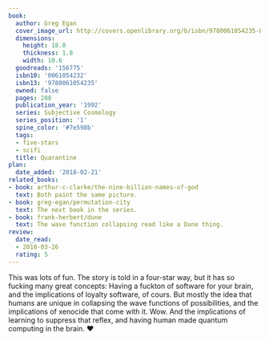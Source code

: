 ```yaml
---
book:
  author: Greg Egan
  cover_image_url: http://covers.openlibrary.org/b/isbn/9780061054235-L.jpg
  dimensions:
    height: 18.0
    thickness: 1.8
    width: 10.6
  goodreads: '156775'
  isbn10: '0061054232'
  isbn13: '9780061054235'
  owned: false
  pages: 288
  publication_year: '1992'
  series: Subjective Cosmology
  series_position: '1'
  spine_color: '#7e598b'
  tags:
  - five-stars
  - scifi
  title: Quarantine
plan:
  date_added: '2018-02-21'
related_books:
- book: arthur-c-clarke/the-nine-billion-names-of-god
  text: Both paint the same picture.
- book: greg-egan/permutation-city
  text: The next book in the series.
- book: frank-herbert/dune
  text: The wave function collapsing read like a Dune thing.
review:
  date_read:
  - 2018-03-26
  rating: 5
---
```


This was lots of fun. The story is told in a four-star way, but it has so fucking many great concepts: Having a fuckton
of software for your brain, and the implications of loyalty software, of cours. But mostly the idea that humans are
unique in collapsing the wave functions of possibilities, and the implications of xenocide that come with it.
Wow. And the implications of learning to suppress that reflex, and having human made quantum computing in the brain. ♥
